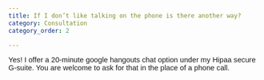 ```yaml
---
title: If I don’t like talking on the phone is there another way?
category: Consultation
category_order: 2

---
```

<p><span id="docs-internal-guid-62759540-7fff-3620-af50-59d02575174d"><span style="font-size: 11pt; font-family: Arial; background-color: transparent; font-variant-numeric: normal; font-variant-east-asian: normal; vertical-align: baseline; white-space: pre-wrap;">Yes! I offer a 20-minute google hangouts chat option under my Hipaa secure G-suite. You are welcome to ask for that in the place of a phone call. </span></span></p>
